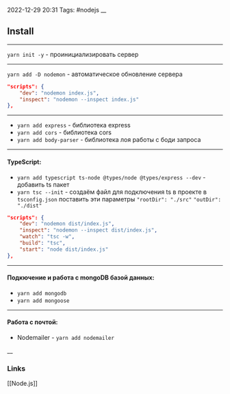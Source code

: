 2022-12-29 20:31
Tags: #nodejs 
__
## Install

---
`yarn init -y` - проинициализировать сервер  

---

`yarn add -D nodemon` - автоматическое обновление сервера
```json
"scripts": {
	"dev": "nodemon index.js",
	"inspect": "nodemon --inspect index.js"
},
```
---

- `yarn add express` - библиотека express
- `yarn add cors` - библиотека cors  
- `yarn add body-parser` - библиотека лоя работы с боди запроса

---
#### TypeScript:
- `yarn add typescript ts-node @types/node @types/express --dev` - добавить ts пакет
- `yarn tsc --init` - создаём файл для подключения ts в проекте 
в `tsconfig.json` поставить эти параметры `"rootDir": "./src"` `"outDir": "./dist"`
```JSON
"scripts": {
	"dev": "nodemon dist/index.js",  
	"inspect": "nodemon --inspect dist/index.js",
	"watch": "tsc -w",
	"build": "tsc",
	"start": "node dist/index.js"  
},
```
---
#### Подкючение и работа с mongoDB базой данных:
- `yarn add mongodb`
- `yarn add mongoose`

---
#### Работа с почтой: 
- Nodemailer - `yarn add nodemailer`

__
### Links
[[Node.js]]